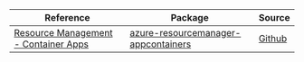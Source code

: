 | Reference | Package | Source |
|---|---|---|
|[Resource Management - Container Apps](resourcemanager-appcontainers-readme.md)|[azure-resourcemanager-appcontainers](https://repo1.maven.org/maven2/com/azure/resourcemanager/azure-resourcemanager-appcontainers)|[Github](https://github.com/Azure/azure-sdk-for-java/blob/main/sdk/appcontainers/azure-resourcemanager-appcontainers)|
